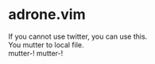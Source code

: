 adrone.vim
=========

If you cannot use twitter, you can use this.  
You mutter to local file.  
mutter-! mutter-!
